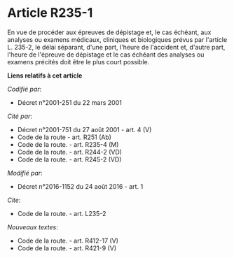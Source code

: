 # Article R235-1

En vue de procéder aux épreuves de dépistage et, le cas échéant, aux analyses ou examens médicaux, cliniques et biologiques
prévus par l'article L. 235-2, le délai séparant, d'une part, l'heure de l'accident et, d'autre part, l'heure de l'épreuve de
dépistage et le cas échéant des analyses ou examens précités doit être le plus court possible.

**Liens relatifs à cet article**

_Codifié par_:

  - Décret n°2001-251 du 22 mars 2001

_Cité par_:

  - Décret n°2001-751 du 27 août 2001 - art. 4 (V)
  - Code de la route - art. R251 (Ab)
  - Code de la route. - art. R235-4 (M)
  - Code de la route. - art. R244-2 (VD)
  - Code de la route. - art. R245-2 (VD)

_Modifié par_:

  - Décret n°2016-1152 du 24 août 2016 - art. 1

_Cite_:

  - Code de la route. - art. L235-2

_Nouveaux textes_:

  - Code de la route. - art. R412-17 (V)
  - Code de la route. - art. R421-9 (V)

